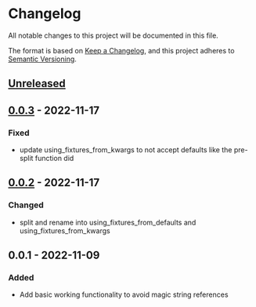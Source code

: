 # Changelog
All notable changes to this project will be documented in this file.

The format is based on [Keep a Changelog](https://keepachangelog.com/en/1.0.0/), and this project adheres to [Semantic Versioning](https://semver.org/spec/v2.0.0.html).


## [Unreleased]

## [0.0.3] - 2022-11-17
### Fixed
- update using_fixtures_from_kwargs to not accept defaults like the pre-split function did

## [0.0.2] - 2022-11-17
### Changed
- split and rename into using_fixtures_from_defaults and using_fixtures_from_kwargs

## 0.0.1 - 2022-11-09
### Added
- Add basic working functionality to avoid magic string references

[Unreleased]: https://github.com/rtaycher/pytest-fixture-ref/compare/0.0.3...master
[0.0.3]: https://github.com/rtaycher/pytest-fixture-ref/compare/0.0.2...0.0.3
[0.0.2]: https://github.com/rtaycher/pytest-fixture-ref/compare/0.0.1...0.0.2
